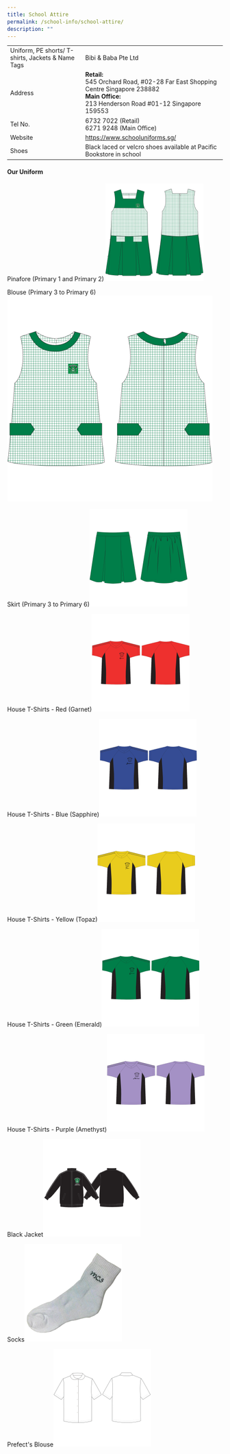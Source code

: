```yaml
---
title: School Attire
permalink: /school-info/school-attire/
description: ""
---
```

<table border="0">
<tbody>
<tr>
<td>Uniform, PE shorts/ T-shirts, Jackets &amp; Name Tags</td>
<td>Bibi & Baba Pte Ltd</td>
</tr>
<tr>
<td>Address</td>
<td><strong>Retail: </strong> <br>545 Orchard Road,
#02-28 Far East Shopping Centre
Singapore 238882
<br> <strong>Main Office: </strong>
<br> 213 Henderson Road #01-12 Singapore 159553
	</td>
</tr>
<tr>
<td>Tel No.</td>
<td>6732 7022 (Retail)
	</br> 6271 9248 (Main Office)</td></td>
</tr>
<tr>
<td>Website</td>
<td><a href="https://www.schooluniforms.sg/" target="_blank" rel="noopener">https://www.schooluniforms.sg/</a></td>
</tr>

<tr>
<td>Shoes</td>
<td>Black laced or velcro shoes available at Pacific Bookstore in school</td>
</tr>
</tbody>
</table>
<h4>Our Uniform</h4>

Pinafore (Primary 1 and Primary 2)
![](/images/Uniform%20(New)/MCS%20Pinafore-228x228.png)

Blouse (Primary 3 to Primary 6)![](/images/Uniform%20(New)/Blouse.png)

Skirt (Primary 3 to Primary 6)![](/images/Uniform%20(New)/MCS%20Skirt-228x228.png)

House T-Shirts - Red (Garnet)![](/images/Uniform%20(New)/MCS%20Red%20House%20T-Shirt-228x228.png)

House T-Shirts - Blue (Sapphire)![](/images/Uniform%20(New)/Blue.png)

House T-Shirts - Yellow (Topaz)![](/images/Uniform%20(New)/MCS%20Yellow%20Houset%20T-Shirt-228x228.png)

House T-Shirts - Green (Emerald)![](/images/Uniform%20(New)/MCS%20Green%20House%20T-Shirt-228x228.png)

House T-Shirts - Purple (Amethyst)![](/images/Uniform%20(New)/MCS%20Purple%20House%20T-Shirt-228x228.png)

Black Jacket![](/images/Uniform%20(New)/MCS%20Jacket-228x228.png)

Socks![](/images/Uniform%20(New)/MCS%20Socks-228x228.png)

Prefect's Blouse![](/images/Uniform%20(New)/NTPS%20Blouse%20(Resize)-228x228.png)